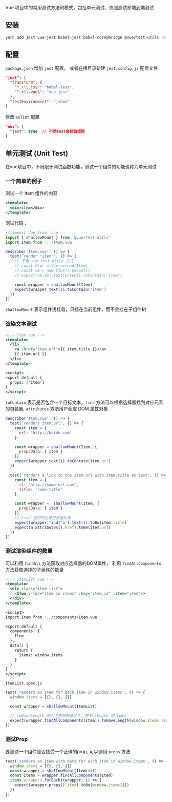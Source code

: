 Vue 项目中的常用测试方法和模式，包括单元测试、快照测试和端到端测试

## 安装

```bash
yarn add jest vue-jest babel-jest babel-core@bridge @vue/test-utils -D
```

## 配置

`package.json` 增加 `jest` 配置， 或者在根目录新建 `jest.config.js` 配置文件

```JSON
"jest": {
  "transform": {
    "^.+\\.js$": "babel-jest",
    "^.+\\.vue$": "vue-jest"
  },
  "testEnvironment": "jsdom"
}
```

修改 `eslint` 配置

```json
"env": {
  "jest": true  // 不然test会校验报错
}
```

## 单元测试 (Unit Test)

在vue项目中，不局限于测试函数功能，测试一个组件的功能也称为单元测试

### 一个简单的例子

测试一个 Item 组件的内容

```xml
<template>
  <div>item</div>
</template>
```

测试代码：

```js
// import Vue from 'vue'
import { shallowMount } from '@vue/test-utils'
import Item from '../Item.vue'

describe('Item.vue', () => {
  test('render "item"', () => {
    // 不用 vue-test-utils 方式
    // const Ctor = Vue.extend(Item)
    // const vm = new Ctor().$mount()
    // expect(vm.$el.textContent).toContain('item')

    const wrapper = shallowMount(Item)
    expect(wrapper.text()).toContain('item')
  })
})
```

`shallowMount` 表示组件浅挂载，只挂在当前组件，而不会挂在子组件树

### 渲染文本测试
```xml
<!-- Item.vue -->
<template>
  <li>
    <a :href="item.url">{{ item.title }}</a>
    {{ item.url }}
  </li>
</template>

<script>
export default {
  props: ['item']
}
</script>
```

`toContain` 表示是否包含一个目标文本，`find` 方法可以根据选择器找到对应元素的包装器, `attributes` 方法用户获取 DOM 属性对象

```js
describe('Item.vue', () => {
  test('renders item.url', () => {
    const item = {
      url: 'http://baidu.com'
    }

    const wrapper = shallowMount(Item, {
      propsData: { item }
    })
    expect(wrapper.text()).toContain(item.url)
  })

  test('renders a link to the item.url with item.title as test', () => {
    const item = {
      rl: 'http://some-url.com',
      title: 'some-title'
    }

    const wrapper =  shallowMount(Item, {
      propsData: { item }
    })
    // find 返回的也是包装器对象
    expect(wrapper.find('a').text()).toBe(item.title)
    expect(a.attributes().href).toBe(item.url)
  })
})
```

### 测试渲染组件的数量

可以利用 `findAll` 方法获取对应选择器的DOM属性， 利用 `findAllComponents` 方法获取选择的子组件的数量

```xml
<!-- ItemList.vue -->
<template>
  <div class="item-list">
    <Item v-for="item in items" :key="item.id" :item="item"/>
  </div>
</template>

<script>
import Item from '../components/Item.vue'

export default {
  components: {
    Item
  },
  data() {
    return {
      items: window.items
    }
  }
}
</script>
```

`ItemList.spec.js`

```js
test('renders an Item for each item in window.items', () => {
  window.items = [{}, {}, {}]

  const wrapper = shallowMount(ItemList)

  // toHaveLength 是为了更好的语义化，等于.length 和 toBe
  expect(wrapper.findAllComponents(Item)).toHaveLength(window.items.length)
})
```

### 测试Prop

要测试一个组件是否接受一个正确的prop, 可以调用 `props` 方法

```js
test('renders an Item with data for each item in window.items', () => {
  window.items = [{}, {}, {}]
  const wrapper = shallowMount(ItemList)
  const items = wrapper.findAllComponents(Item)
  items.wrappers.forEach((wrapper, i) => {
    expect(wrapper.props().item).toBe(window.items[i])
  })
})
```